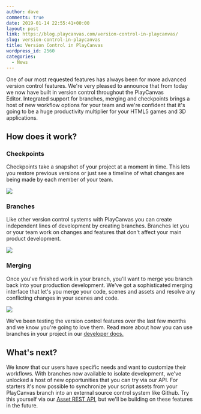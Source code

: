 ```yaml
---
author: dave
comments: true
date: 2019-01-14 22:55:41+00:00
layout: post
link: https://blog.playcanvas.com/version-control-in-playcanvas/
slug: version-control-in-playcanvas
title: Version Control in PlayCanvas
wordpress_id: 2560
categories:
  - News
---
```


One of our most requested features has always been for more advanced version control features. We're very pleased to announce that from today we now have built in version control throughout the PlayCanvas Editor. Integrated support for branches, merging and checkpoints brings a host of new workflow options for your team and we're confident that it's going to be a huge productivity multiplier for your HTML5 games and 3D applications.

## **How does it work?**

### Checkpoints

Checkpoints take a snapshot of your project at a moment in time. This lets you restore previous versions or just see a timeline of what changes are being made by each member of your team.

![](https://blog.playcanvas.com/wp-content/uploads/2019/01/vc-panel-1024x654.jpg)

### Branches

Like other version control systems with PlayCanvas you can create independent lines of development by creating branches. Branches let you or your team work on changes and features that don't affect your main product development.

![](https://blog.playcanvas.com/wp-content/uploads/2019/01/merging-checkpoints-3-1024x366.png)

### Merging

Once you've finished work in your branch, you'll want to merge you branch back into your production development. We've got a sophisticated merging interface that let's you merge your code, scenes and assets and resolve any conflicting changes in your scenes and code.

![](https://blog.playcanvas.com/wp-content/uploads/2019/01/conflicts-resolved-1024x609.jpg)

We've been testing the version control features over the last few months and we know you're going to love them. Read more about how you can use branches in your project in our [developer docs.](https://developer.playcanvas.com/user-manual/version-control/)

## What's next?

We know that our users have specific needs and want to customize their workflows. With branches now available to isolate development, we've unlocked a host of new opportunities that you can try via our API. For starters it's now possible to synchronize your script assets from your PlayCanvas branch into an external source control system like Github. Try this yourself via our [Asset REST API](https://developer.playcanvas.com/en/user-manual/api/asset-file/), but we'll be building on these features in the future.
